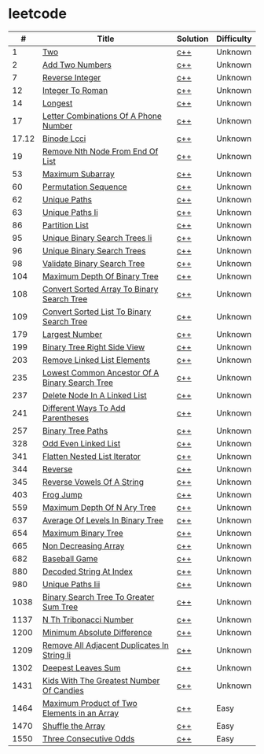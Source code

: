 # leetcode
| # | Title | Solution | Difficulty |
|---|---|---|---|
|1|[Two](https://leetcode.com/problems/two/)|[c++](./1_two_sums/solution.cpp)|Unknown|
|2|[Add Two Numbers](https://leetcode.com/problems/add-two-numbers/)|[c++](./2_add-two-numbers/solution.cpp)|Unknown|
|7|[Reverse Integer](https://leetcode.com/problems/reverse-integer/)|[c++](./7_reverse-integer/solution.cpp)|Unknown|
|12|[Integer To Roman](https://leetcode.com/problems/integer-to-roman/)|[c++](./12_integer-to-roman/solution.cpp)|Unknown|
|14|[Longest](https://leetcode.com/problems/longest/)|[c++](./14_longest_common_prefix/solution.cpp)|Unknown|
|17|[Letter Combinations Of A Phone Number](https://leetcode.com/problems/letter-combinations-of-a-phone-number/)|[c++](./17_letter-combinations-of-a-phone-number/solution.cpp)|Unknown|
|17.12|[Binode Lcci](https://leetcode-cn.com/problems/binode-lcci/)|[c++](./17.12_binode-lcci/solution.cpp)|Unknown|
|19|[Remove Nth Node From End Of List](https://leetcode.com/problems/remove-nth-node-from-end-of-list/)|[c++](./19_remove-nth-node-from-end-of-list/solution.cpp)|Unknown|
|53|[Maximum Subarray](https://leetcode.com/problems/maximum-subarray/)|[c++](./53_maximum-subarray/solution.cpp)|Unknown|
|60|[Permutation Sequence](https://leetcode.com/problems/permutation-sequence/)|[c++](./60_permutation-sequence/solution.cpp)|Unknown|
|62|[Unique Paths](https://leetcode.com/problems/unique-paths/)|[c++](./62_unique-paths/solution.cpp)|Unknown|
|63|[Unique Paths Ii](https://leetcode.com/problems/unique-paths-ii/)|[c++](./63_unique-paths-ii/solution.cpp)|Unknown|
|86|[Partition List](https://leetcode.com/problems/partition-list/)|[c++](./86_partition-list/solution.cpp)|Unknown|
|95|[Unique Binary Search Trees Ii](https://leetcode.com/problems/unique-binary-search-trees-ii/)|[c++](./95_unique-binary-search-trees-ii/solution.cpp)|Unknown|
|96|[Unique Binary Search Trees](https://leetcode.com/problems/unique-binary-search-trees/)|[c++](./96_unique-binary-search-trees/solution.cpp)|Unknown|
|98|[Validate Binary Search Tree](https://leetcode.com/problems/validate-binary-search-tree/)|[c++](./98_validate-binary-search-tree/solution.cpp)|Unknown|
|104|[Maximum Depth Of Binary Tree](https://leetcode.com/problems/maximum-depth-of-binary-tree/)|[c++](./104_maximum-depth-of-binary-tree/solution.cpp)|Unknown|
|108|[Convert Sorted Array To Binary Search Tree](https://leetcode.com/problems/convert-sorted-array-to-binary-search-tree/)|[c++](./108_convert-sorted-array-to-binary-search-tree/solution.cpp)|Unknown|
|109|[Convert Sorted List To Binary Search Tree](https://leetcode.com/problems/convert-sorted-list-to-binary-search-tree/)|[c++](./109_convert-sorted-list-to-binary-search-tree/solution.cpp)|Unknown|
|179|[Largest Number](https://leetcode.com/problems/largest-number/)|[c++](./179_largest-number/solution.cpp)|Unknown|
|199|[Binary Tree Right Side View](https://leetcode.com/problems/binary-tree-right-side-view/)|[c++](./199_binary-tree-right-side-view/solution.cpp)|Unknown|
|203|[Remove Linked List Elements](https://leetcode.com/problems/remove-linked-list-elements/)|[c++](./203_remove-linked-list-elements/solution.cpp)|Unknown|
|235|[Lowest Common Ancestor Of A Binary Search Tree](https://leetcode.com/problems/lowest-common-ancestor-of-a-binary-search-tree/)|[c++](./235_lowest-common-ancestor-of-a-binary-search-tree/solution.cpp)|Unknown|
|237|[Delete Node In A Linked List](https://leetcode.com/problems/delete-node-in-a-linked-list/)|[c++](./237_delete-node-in-a-linked-list/solution.cpp)|Unknown|
|241|[Different Ways To Add Parentheses](https://leetcode.com/problems/different-ways-to-add-parentheses/)|[c++](./241_different-ways-to-add-parentheses/solution.cpp)|Unknown|
|257|[Binary Tree Paths](https://leetcode.com/problems/binary-tree-paths/)|[c++](./257_binary-tree-paths/solution.cpp)|Unknown|
|328|[Odd Even Linked List](https://leetcode.com/problems/odd-even-linked-list/)|[c++](./328_odd-even-linked-list/solution.cpp)|Unknown|
|341|[Flatten Nested List Iterator](https://leetcode.com/problems/flatten-nested-list-iterator/)|[c++](./341_flatten-nested-list-iterator/solution.cpp)|Unknown|
|344|[Reverse](https://leetcode.com/problems/reverse/)|[c++](./344_reverse_string/solution.cpp)|Unknown|
|345|[Reverse Vowels Of A String](https://leetcode.com/problems/reverse-vowels-of-a-string/)|[c++](./345_reverse-vowels-of-a-string/solution.cpp)|Unknown|
|403|[Frog Jump](https://leetcode.com/problems/frog-jump/)|[c++](./403_frog-jump/solution.cpp)|Unknown|
|559|[Maximum Depth Of N Ary Tree](https://leetcode.com/problems/maximum-depth-of-n-ary-tree/)|[c++](./559_maximum-depth-of-n-ary-tree/solution.cpp)|Unknown|
|637|[Average Of Levels In Binary Tree](https://leetcode.com/problems/average-of-levels-in-binary-tree/)|[c++](./637_average-of-levels-in-binary-tree/solution.cpp)|Unknown|
|654|[Maximum Binary Tree](https://leetcode.com/problems/maximum-binary-tree/)|[c++](./654_maximum-binary-tree/solution.cpp)|Unknown|
|665|[Non Decreasing Array](https://leetcode.com/problems/non-decreasing-array/)|[c++](./665_non-decreasing-array/solution.cpp)|Unknown|
|682|[Baseball Game](https://leetcode.com/problems/baseball-game/)|[c++](./682_baseball-game/solution.cpp)|Unknown|
|880|[Decoded String At Index](https://leetcode.com/problems/decoded-string-at-index/)|[c++](./880_decoded-string-at-index/solution.cpp)|Unknown|
|980|[Unique Paths Iii](https://leetcode.com/problems/unique-paths-iii/)|[c++](./980_unique-paths-iii/solution.cpp)|Unknown|
|1038|[Binary Search Tree To Greater Sum Tree](https://leetcode.com/problems/binary-search-tree-to-greater-sum-tree/)|[c++](./1038_binary-search-tree-to-greater-sum-tree/solution.cpp)|Unknown|
|1137|[N Th Tribonacci Number](https://leetcode.com/problems/n-th-tribonacci-number/)|[c++](./1137_n-th-tribonacci-number/solution.cpp)|Unknown|
|1200|[Minimum Absolute Difference](https://leetcode.com/problems/minimum-absolute-difference/)|[c++](./1200_minimum-absolute-difference/solution.cpp)|Unknown|
|1209|[Remove All Adjacent Duplicates In String Ii](https://leetcode.com/problems/remove-all-adjacent-duplicates-in-string-ii/)|[c++](./1209_remove-all-adjacent-duplicates-in-string-ii/solution.cpp)|Unknown|
|1302|[Deepest Leaves Sum](https://leetcode.com/problems/deepest-leaves-sum/)|[c++](./1302_deepest-leaves-sum/solution.cpp)|Unknown|
|1431|[Kids With The Greatest Number Of Candies](https://leetcode.com/problems/kids-with-the-greatest-number-of-candies/)|[c++](./1431_kids-with-the-greatest-number-of-candies/solution.cpp)|Unknown|
|1464|[Maximum Product of Two Elements in an Array](https://leetcode.com/problems/maximum-product-of-two-elements-in-an-array/)|[c++](./1464_maximum-product-of-two-elements-in-an-array/solution.cpp)|Easy|
|1470|[Shuffle the Array](https://leetcode.com/problems/shuffle-the-array/)|[c++](./1470_shuffle-the-array/solution.cpp)|Easy|
|1550|[Three Consecutive Odds](https://leetcode.com/problems/three-consecutive-odds/)|[c++](./1550_three-consecutive-odds/solution.cpp)|Easy|
